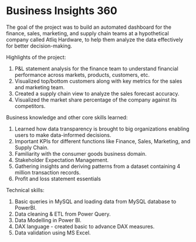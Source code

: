 # Business Insights 360

The goal of the project was to build an automated dashboard for the finance, sales, marketing, and supply chain teams at a hypothetical company called Atliq Hardware, to help them analyze the data effectively for better decision-making.

Highlights of the project:

1) P&L statement analysis for the finance team to understand financial performance across markets, products, customers, etc.
2) Visualized top/bottom customers along with key metrics for the sales and marketing team.
3) Created a supply chain view to analyze the sales forecast accuracy.
4) Visualized the market share percentage of the company against its competitors.

Business knowledge and other core skills learned:

1) Learned how data transparency is brought to big organizations enabling users to make data-informed decisions.
2) Important KPIs for different functions like Finance, Sales, Marketing, and Supply Chain.
3) Familiarity with the consumer goods business domain.
4) Stakeholder Expectation Management.
5) Gathering insights and deriving patterns from a dataset containing 4 million transaction records.
6) Profit and loss statement essentials


Technical skills:

1) Basic queries in MySQL and loading data from MySQL database to PowerBI.
2) Data cleaning & ETL from Power Query.
3) Data Modelling in Power BI.
4) DAX language - created basic to advance DAX measures.
5) Data validation using MS Excel.
